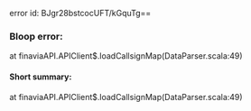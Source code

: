 error id: BJgr28bstcocUFT/kGquTg==
### Bloop error:

at finaviaAPI.APIClient$.loadCallsignMap(DataParser.scala:49)
#### Short summary: 

at finaviaAPI.APIClient$.loadCallsignMap(DataParser.scala:49)